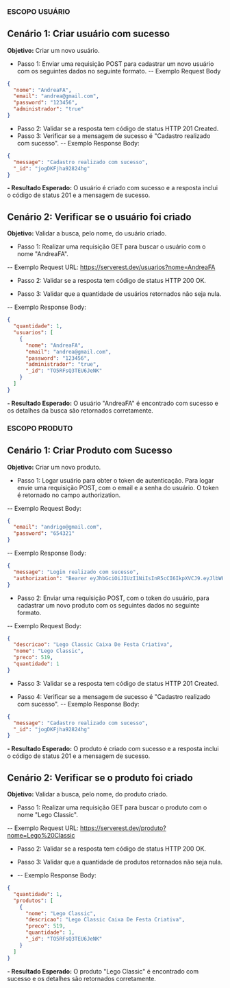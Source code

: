 ### ESCOPO USUÁRIO
## Cenário 1: Criar usuário com sucesso 

**Objetivo:** Criar um novo usuário. 
- Passo 1: Enviar uma requisição POST para cadastrar um novo usuário com os seguintes dados no seguinte formato.
-- Exemplo Request Body 
```json
{ 
  "nome": "AndreaFA", 
  "email": "andrea@gmail.com", 
  "password": "123456", 
  "administrador": "true" 
}
```

- Passo 2: Validar se a resposta tem código de status HTTP 201 Created. 
- Passo 3: Verificar se a mensagem de sucesso é "Cadastro realizado com sucesso".
-- Exemplo Response Body:
```json
{ 
  "message": "Cadastro realizado com sucesso", 
  "_id": "jogDKFjha92824hg" 
}
```

**- Resultado Esperado:** O usuário é criado com sucesso e a resposta inclui o código de status 201 e a mensagem de sucesso. 

## Cenário 2: Verificar se o usuário foi criado 

**Objetivo:** Validar a busca, pelo nome, do usuário criado. 

- Passo 1: Realizar uma requisição GET para buscar o usuário com o nome "AndreaFA". 

-- Exemplo Request URL: https://serverest.dev/usuarios?nome=AndreaFA 

- Passo 2: Validar se a resposta tem código de status HTTP 200 OK. 

- Passo 3: Validar que a quantidade de usuários retornados não seja nula. 

-- Exemplo Response Body: 
```json
{ 
  "quantidade": 1, 
  "usuarios": [ 
    { 
      "nome": "AndreaFA", 
      "email": "andrea@gmail.com", 
      "password": "123456", 
      "administrador": "true", 
      "_id": "TO5RFsQ3TEU6JeNK" 
    } 
  ] 
}
```
**- Resultado Esperado:** O usuário "AndreaFA" é encontrado com sucesso e os detalhes da busca são retornados corretamente.

### ESCOPO PRODUTO
## Cenário 1: Criar Produto com Sucesso

**Objetivo:** Criar um novo produto.

- Passo 1: Logar usuário para obter o token de autenticação. Para logar envie uma requisição POST, com o email e a senha do usuário. O token é retornado no campo authorization.

-- Exemplo Request Body:
```json
{
  "email": "andrigo@gmail.com",
  "password": "654321"
}
```
-- Exemplo Response Body:
```json
{
  "message": "Login realizado com sucesso",
  "authorization": "Bearer eyJhbGciOiJIUzI1NiIsInR5cCI6IkpXVCJ9.eyJlbWFpbCI6ImFuZHJpZ29AZ21haWwuY29tIiwicGFzc3dvcmQiOiI2NTQzMjEiLCJpYXQiOjE3MzgwMjI1NTAsImV4cCI6MTczODAyMzE1MH0.vOqj490Wvb0MLRt9BYIy_lcxwMFEMaBZWyuGOzMiySc"
}
```

- Passo 2: Enviar uma requisição POST, com o token do usuário, para cadastrar um novo produto com os seguintes dados no seguinte formato. 

-- Exemplo Request Body:
```json
{ 
  "descricao": "Lego Classic Caixa De Festa Criativa", 
  "nome": "Lego Classic", 
  "preco": 519, 
  "quantidade": 1 
}
```
- Passo 3: Validar se a resposta tem código de status HTTP 201 Created.
  
- Passo 4: Verificar se a mensagem de sucesso é "Cadastro realizado com sucesso".
-- Exemplo Response Body:
```json
{
  "message": "Cadastro realizado com sucesso", 
  "_id": "jogDKFjha92824hg"
}
``` 
**- Resultado Esperado:** O produto é criado com sucesso e a resposta inclui o código de status 201 e a mensagem de sucesso.

## Cenário 2: Verificar se o produto foi criado

**Objetivo:** Validar a busca, pelo nome, do produto criado.

- Passo 1: Realizar uma requisição GET para buscar o produto com o nome "Lego Classic".

-- Exemplo Request URL: https://serverest.dev/produto?nome=Lego%20Classic

- Passo 2: Validar se a resposta tem código de status HTTP 200 OK.
  
- Passo 3: Validar que a quantidade de produtos retornados não seja nula.
- -- Exemplo Response Body:
```json
{ 
  "quantidade": 1, 
  "produtos": [ 
    { 
      "nome": "Lego Classic", 
      "descricao": "Lego Classic Caixa De Festa Criativa", 
      "preco": 519, 
      "quantidade": 1, 
      "_id": "TO5RFsQ3TEU6JeNK"
    } 
  ] 
}
```

**- Resultado Esperado:** O produto "Lego Classic" é encontrado com sucesso e os detalhes são retornados corretamente.

